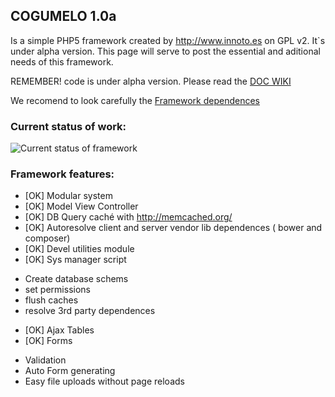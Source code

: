 ## COGUMELO 1.0a

Is a simple PHP5 framework created by <http://www.innoto.es> on GPL v2. It`s under alpha version. 
This page will serve to post the essential and aditional needs of this framework.

REMEMBER! code is under alpha version. Please read the [DOC WIKI](https://github.com/Innoto/cogumelo/wiki)


We recomend to look carefully the [Framework dependences](https://github.com/pablinhob/cogumelo/wiki/Overview#wiki-dependences)



### Current status of work:
![Current status of framework](https://cloud.githubusercontent.com/assets/4938295/4391631/0086f7aa-4407-11e4-8414-a8080f0e6339.png)

### Framework features:
* [OK] Modular system 
* [OK] Model View Controller
* [OK] DB Query caché with <http://memcached.org/> 
* [OK] Autoresolve client and server vendor lib dependences ( bower and composer)
* [OK] Devel utilities module
* [OK] Sys manager script 
 - Create database schems
 - set permissions 
 - flush caches
 - resolve 3rd party dependences
* [OK] Ajax Tables
* [OK] Forms
 - Validation 
 - Auto Form generating
 - Easy file uploads without page reloads


